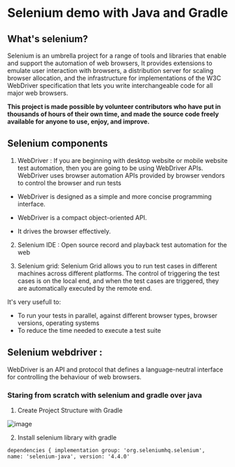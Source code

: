 # Selenium demo with Java and Gradle 

## What's selenium?

Selenium is an umbrella project for a range of tools and libraries that enable and support the automation of web browsers, It provides extensions to emulate user interaction with browsers, a distribution server for scaling browser allocation, and the infrastructure for implementations of the W3C WebDriver specification that lets you write interchangeable code for all major web browsers.

**This project is made possible by volunteer contributors who have put in thousands of hours of their own time, and made the source code freely available for anyone to use, enjoy, and improve.**

## Selenium components

1. WebDriver : If you are beginning with desktop website or mobile website test automation, then you are going to be using WebDriver APIs. WebDriver uses browser automation APIs provided by browser vendors to control the browser and run tests

  - WebDriver is designed as a simple and more concise programming interface.

  - WebDriver is a compact object-oriented API.

  - It drives the browser effectively.

2. Selenium IDE : Open source record and playback test automation for the web

3. Selenium grid: Selenium Grid allows you to run test cases in different machines across different platforms. The control of triggering the test cases is on the local end, and when the test cases are triggered, they are automatically executed by the remote end.

  It's very usefull to:
  
 - To run your tests in parallel, against different browser types, browser versions, operating systems
 - To reduce the time needed to execute a test suite
 
 ## Selenium webdriver : 
 
 WebDriver is an API and protocol that defines a language-neutral interface for controlling the behaviour of web browsers.
 
### Staring from scratch with selenium and gradle over java 

1. Create Project Structure with Gradle

![image](https://user-images.githubusercontent.com/8729953/193305991-0701980b-6682-4fea-b096-c6394dceef55.png)

2. Install selenium library with gradle 

<code>dependencies {
    implementation group: 'org.seleniumhq.selenium', name: 'selenium-java', version: '4.4.0'
</code>


 
 
 
 
 
